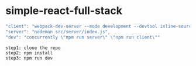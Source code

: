 # simple-react-full-stack
```javascript
"client": "webpack-dev-server --mode development --devtool inline-source-map --hot",
"server": "nodemon src/server/index.js",
"dev": "concurrently \"npm run server\" \"npm run client\""
```



```Instruction to run the code
step1: clone the repo
step2: npm install
step3: npm run dev
```
